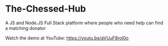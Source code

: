 # The-Chessed-Hub
A JS and Node.JS Full Stack platform where people who need help can find a matching donator

Watch the demo at YouTube:
https://youtu.be/aVUuF8roI0o
